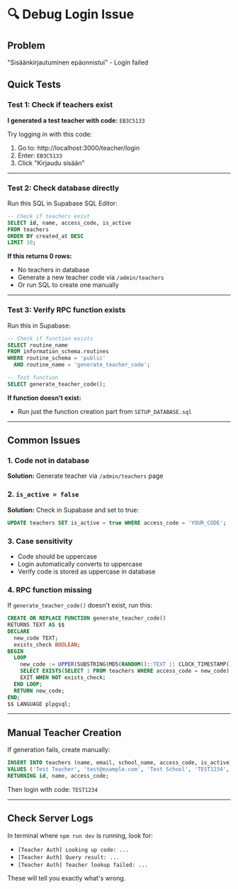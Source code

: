 # 🔍 Debug Login Issue

## Problem
"Sisäänkirjautuminen epäonnistui" - Login failed

## Quick Tests

### Test 1: Check if teachers exist
**I generated a test teacher with code:** `EB3C5133`

Try logging in with this code:
1. Go to: http://localhost:3000/teacher/login
2. Enter: `EB3C5133`
3. Click "Kirjaudu sisään"

---

### Test 2: Check database directly

Run this SQL in Supabase SQL Editor:

```sql
-- Check if teachers exist
SELECT id, name, access_code, is_active 
FROM teachers 
ORDER BY created_at DESC 
LIMIT 10;
```

**If this returns 0 rows:**
- No teachers in database
- Generate a new teacher code via `/admin/teachers`
- Or run SQL to create one manually

---

### Test 3: Verify RPC function exists

Run this in Supabase:

```sql
-- Check if function exists
SELECT routine_name 
FROM information_schema.routines 
WHERE routine_schema = 'public' 
  AND routine_name = 'generate_teacher_code';

-- Test function
SELECT generate_teacher_code();
```

**If function doesn't exist:**
- Run just the function creation part from `SETUP_DATABASE.sql`

---

## Common Issues

### 1. Code not in database
**Solution:** Generate teacher via `/admin/teachers` page

### 2. `is_active = false`
**Solution:** Check in Supabase and set to true:
```sql
UPDATE teachers SET is_active = true WHERE access_code = 'YOUR_CODE';
```

### 3. Case sensitivity
- Code should be uppercase
- Login automatically converts to uppercase
- Verify code is stored as uppercase in database

### 4. RPC function missing
If `generate_teacher_code()` doesn't exist, run this:

```sql
CREATE OR REPLACE FUNCTION generate_teacher_code()
RETURNS TEXT AS $$
DECLARE
  new_code TEXT;
  exists_check BOOLEAN;
BEGIN
  LOOP
    new_code := UPPER(SUBSTRING(MD5(RANDOM()::TEXT || CLOCK_TIMESTAMP()::TEXT) FROM 1 FOR 8));
    SELECT EXISTS(SELECT 1 FROM teachers WHERE access_code = new_code) INTO exists_check;
    EXIT WHEN NOT exists_check;
  END LOOP;
  RETURN new_code;
END;
$$ LANGUAGE plpgsql;
```

---

## Manual Teacher Creation

If generation fails, create manually:

```sql
INSERT INTO teachers (name, email, school_name, access_code, is_active)
VALUES ('Test Teacher', 'test@example.com', 'Test School', 'TEST1234', true)
RETURNING id, name, access_code;
```

Then login with code: `TEST1234`

---

## Check Server Logs

In terminal where `npm run dev` is running, look for:
- `[Teacher Auth] Looking up code: ...`
- `[Teacher Auth] Query result: ...`
- `[Teacher Auth] Teacher lookup failed: ...`

These will tell you exactly what's wrong.



